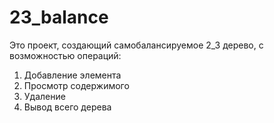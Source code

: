 # 23_balance
Это проект, создающий самобалансируемое 2_3 дерево, с возможностью операций:
1. Добавление элемента
2. Просмотр содержимого
3. Удаление
4. Вывод всего дерева
